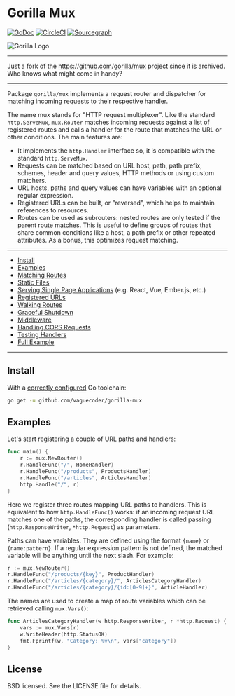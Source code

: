 # Gorilla Mux

[![GoDoc](https://godoc.org/github.com/vaguecoder/gorilla-mux?status.svg)](https://godoc.org/github.com/vaguecoder/gorilla-mux)
[![CircleCI](https://circleci.com/gh/gorilla/mux.svg?style=svg)](https://circleci.com/gh/gorilla/mux)
[![Sourcegraph](https://sourcegraph.com/github.com/vaguecoder/gorilla-mux/-/badge.svg)](https://sourcegraph.com/github.com/vaguecoder/gorilla-mux?badge)

![Gorilla Logo](https://cloud-cdn.questionable.services/gorilla-icon-64.png)

---

Just a fork of the https://github.com/gorilla/mux project since it is archived. Who knows what might come in handy?

---

Package `gorilla/mux` implements a request router and dispatcher for matching incoming requests to
their respective handler.

The name mux stands for "HTTP request multiplexer". Like the standard `http.ServeMux`, `mux.Router` matches incoming requests against a list of registered routes and calls a handler for the route that matches the URL or other conditions. The main features are:

* It implements the `http.Handler` interface so, it is compatible with the standard `http.ServeMux`.
* Requests can be matched based on URL host, path, path prefix, schemes, header and query values, HTTP methods or using custom matchers.
* URL hosts, paths and query values can have variables with an optional regular expression.
* Registered URLs can be built, or "reversed", which helps to maintain references to resources.
* Routes can be used as subrouters: nested routes are only tested if the parent route matches. This is useful to define groups of routes that share common conditions like a host, a path prefix or other repeated attributes. As a bonus, this optimizes request matching.

---

* [Install](#install)
* [Examples](#examples)
* [Matching Routes](./examples/matching-routes.md)
* [Static Files](./examples/static-files.md)
* [Serving Single Page Applications](./examples/serving-single-page.md) (e.g. React, Vue, Ember.js, etc.)
* [Registered URLs](./examples/registered-urls.md)
* [Walking Routes](./examples/walking-routes.md)
* [Graceful Shutdown](./examples/graceful-shutdown.md)
* [Middleware](./examples/middleware.md)
* [Handling CORS Requests](./examples/handling-cors.md)
* [Testing Handlers](./examples/testing-handlers.md)
* [Full Example](./examples/full-example.md)

---

## Install

With a [correctly configured](https://golang.org/doc/install#testing) Go toolchain:

```sh
go get -u github.com/vaguecoder/gorilla-mux
```

## Examples

Let's start registering a couple of URL paths and handlers:

```go
func main() {
    r := mux.NewRouter()
    r.HandleFunc("/", HomeHandler)
    r.HandleFunc("/products", ProductsHandler)
    r.HandleFunc("/articles", ArticlesHandler)
    http.Handle("/", r)
}
```

Here we register three routes mapping URL paths to handlers. This is equivalent to how `http.HandleFunc()` works: if an incoming request URL matches one of the paths, the corresponding handler is called passing (`http.ResponseWriter`, `*http.Request`) as parameters.

Paths can have variables. They are defined using the format `{name}` or `{name:pattern}`. If a regular expression pattern is not defined, the matched variable will be anything until the next slash. For example:

```go
r := mux.NewRouter()
r.HandleFunc("/products/{key}", ProductHandler)
r.HandleFunc("/articles/{category}/", ArticlesCategoryHandler)
r.HandleFunc("/articles/{category}/{id:[0-9]+}", ArticleHandler)
```

The names are used to create a map of route variables which can be retrieved calling `mux.Vars()`:

```go
func ArticlesCategoryHandler(w http.ResponseWriter, r *http.Request) {
    vars := mux.Vars(r)
    w.WriteHeader(http.StatusOK)
    fmt.Fprintf(w, "Category: %v\n", vars["category"])
}
```

## License

BSD licensed. See the LICENSE file for details.
